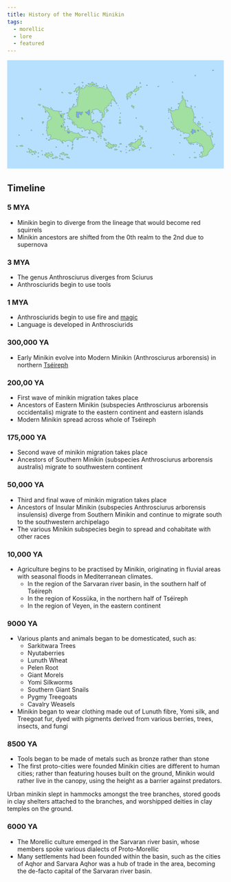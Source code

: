 ```yaml
---
title: History of the Morellic Minikin
tags:
  - morellic
  - lore
  - featured
---
```

![](images/map_of_2nd_realm.png)
## Timeline
### 5 MYA
- Minikin begin to diverge from the lineage that would become red squirrels
- Minikin ancestors are shifted from the 0th realm to the 2nd due to supernova
### 3 MYA
 - The genus Anthrosciurus diverges from Sciurus
 - Anthrosciurids begin to use tools
### 1 MYA
- Anthrosciurids begin to use fire and [magic](deities/alucinara.md)
- Language is developed in Anthrosciurids
### 300,000 YA
- Early Minikin evolve into Modern Minikin (Anthrosciurus arborensis) in northern [Tséireph](lore/locations/tseireph.md)
### 200,00 YA
- First wave of minikin migration takes place
- Ancestors of Eastern Minikin (subspecies Anthrosciurus arborensis occidentalis) migrate to the eastern continent and eastern islands
- Modern Minikin spread across whole of Tséireph
### 175,000 YA
 - Second wave of minikin migration takes place
 - Ancestors of Southern Minikin (subspecies Anthrosciurus arborensis australis) migrate to southwestern continent
### 50,000 YA
 - Third and final wave of minikin migration takes place
 - Ancestors of Insular Minikin (subspecies Anthrosciurus arborensis insulensis) diverge from Southern Minikin and continue to migrate south to the southwestern archipelago
 - The various Minikin subspecies begin to spread and cohabitate with other races
### 10,000 YA
- Agriculture begins to be practised by Minikin, originating in fluvial areas with seasonal floods in Mediterranean climates.
	- In the region of the Sarvaran river basin, in the southern half of Tséireph
	- In the region of Kossüka, in the northern half of Tséireph
	- In the region of Veyen, in the eastern continent
### 9000 YA
- Various plants and animals began to be domesticated, such as:
	- Sarkitwara Trees
	- Nyutaberries
	- Lunuth Wheat
	- Pelen Root
	- Giant Morels
	- Yomi Silkworms
	- Southern Giant Snails
	- Pygmy Treegoats
	- Cavalry Weasels
- Minikin began to wear clothing made out of Lunuth fibre, Yomi silk, and Treegoat fur, dyed with pigments derived from various berries, trees, insects, and fungi
### 8500 YA
- Tools began to be made of metals such as bronze rather than stone
- The first proto-cities were founded
Minikin cities are different to human cities; rather than featuring houses built on the ground, Minikin would rather live in the canopy, using the height as a barrier against predators.

Urban minikin slept in hammocks amongst the tree branches, stored goods in clay shelters attached to the branches, and worshipped deities in clay temples on the ground.
### 6000 YA
- The Morellic culture emerged in the Sarvaran river basin, whose members spoke various dialects of Proto-Morellic
- Many settlements had been founded within the basin, such as the cities of Aqhor and Sarvara
Aqhor was a hub of trade in the area, becoming the de-facto capital of the Sarvaran river basin.